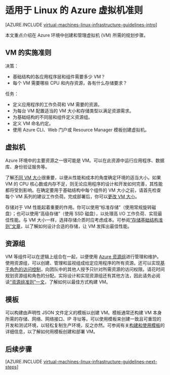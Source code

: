 <properties
    pageTitle="Azure Linux 虚拟机准则 | Azure"
    description="了解将 Linux 虚拟机部署到 Azure 中的关键设计和实施准则"
    documentationcenter=""
    services="virtual-machines-linux"
    author="iainfoulds"
    manager="timlt"
    editor=""
    tags="azure-resource-manager" />
<tags
    ms.assetid="740767d7-9a40-407b-93e7-c29dd976ffd7"
    ms.service="virtual-machines-linux"
    ms.workload="infrastructure-services"
    ms.tgt_pltfrm="vm-linux"
    ms.devlang="na"
    ms.topic="article"
    ms.date="12/16/2016"
    wacn.date="01/20/2017"
    ms.author="iainfou" />  


# 适用于 Linux 的 Azure 虚拟机准则
[AZURE.INCLUDE [virtual-machines-linux-infrastructure-guidelines-intro](../../includes/virtual-machines-linux-infrastructure-guidelines-intro.md)]

本文重点介绍在 Azure 环境中创建和管理虚拟机 (VM) 所需的规划步骤。

## VM 的实施准则
决策：

* 基础结构的各应用程序层和组件需要多少 VM？
* 每个 VM 需要哪些 CPU 和内存资源，各有什么存储要求？

任务：

* 定义应用程序的工作负荷和 VM 需要的资源。
* 为每台 VM 配置适当的 VM 大小和存储类型以满足资源需求。
* 为基础结构的不同层和组件定义资源组。
* 定义 VM 命名约定。
* 使用 Azure CLI、Web 门户或 Resource Manager 模板创建虚拟机。

## 虚拟机
Azure 环境中的主要资源之一很可能是 VM。可以在此资源中运行应用程序、数据库、身份验证服务等。

了解[不同 VM 大小](/documentation/articles/virtual-machines-linux-sizes/)很重要，以便从性能和成本的角度确定环境的适当大小。如果 VM 的 CPU 核心数或内存不足，则无论应用程序的设计和开发如何完善，其性能都将受到影响。在确定要用于基础结构中每个组件的 VM 大小之前，请首先检查每个 VM 系列的建议工作负荷。完成部署后，你可以[更改 VM 大小](/documentation/articles/virtual-machines-linux-change-vm-size/)。

存储对于 VM 性能起着重要的作用。你可以使用“标准存储”（使用常规旋转磁盘）；也可以使用“高级存储”（使用 SSD 磁盘），以处理高 I/O 工作负荷、实现最佳性能。与 VM 大小一样，选择存储介质时应考虑成本。可参阅[“存储基础结构准则”文章](/documentation/articles/virtual-machines-linux-infrastructure-storage-solutions-guidelines/)，以了解如何设计合适的存储，让 VM 发挥出最佳性能。

## 资源组
VM 等组件可以在逻辑上组合在一起，以便使用 [Azure 资源组](/documentation/articles/resource-group-overview/)进行管理和维护。使用资源组，可以创建、管理和监视组成给定应用程序的所有资源。还可以实现[基于角色的访问控制](/documentation/articles/role-based-access-control-what-is/)，向团队中的其他人授予只针对所需资源的访问权限。请花时间规划资源组和角色的分配。实际设计和实现资源组还有其他方法，因此请务必阅读[“资源组准则”一文](/documentation/articles/virtual-machines-linux-infrastructure-resource-groups-guidelines/)，了解如何以最佳方式构建 VM。

## 模板
可以构建由声明性 JSON 文件定义的模板以创建 VM。模板通常还构建 VM 本身所需的存储、网络、网络接口、IP 寻址等。可以使用模板来创建一致且可重现的开发和测试环境，以轻松复制生产环境，反之亦然。可参阅有关[构建和使用模板](/documentation/articles/resource-group-overview/#template-deployment)的详细信息，以了解如何用模板创建和部署 VM。

## <a name="next-steps"></a>后续步骤
[AZURE.INCLUDE [virtual-machines-linux-infrastructure-guidelines-next-steps](../../includes/virtual-machines-linux-infrastructure-guidelines-next-steps.md)]

<!---HONumber=Mooncake_0116_2017-->
<!--Update_Description: update meta properties & wording update-->